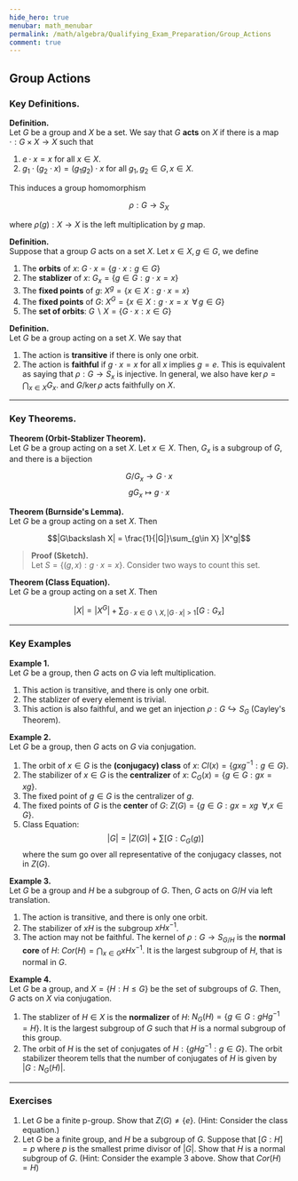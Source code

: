 ```yaml
---
hide_hero: true
menubar: math_menubar
permalink: /math/algebra/Qualifying_Exam_Preparation/Group_Actions
comment: true
---
```

## Group Actions

### Key Definitions.
**Definition.**  
Let $G$ be a group and $X$ be a set. We say that $G$ **acts** on $X$ if there is
a map $\cdot: G\times X\to X$ such that

1. $e\cdot x = x$ for all $x\in X$.
2. $g_1\cdot(g_2\cdot x) = (g_1g_2)\cdot x$ for all $g_1,g_2\in G, x\in X$.

This induces a group homomorphism 

$$\rho: G\to S_X$$

where $\rho(g): X\to X$ is the left multiplication by $g$ map. 

**Definition.**  
Suppose that a group $G$ acts on a set $X$. Let $x\in X, g\in G$, we define
1. The **orbits** of $x$: $G\cdot x = \{g\cdot x: g\in G\}$
2. The **stablizer** of $x$: $G_x = \{g\in G: g\cdot x = x\}$
3. The **fixed points** of $g$: $X^g = \{x\in X: g\cdot x = x\}$
4. The **fixed points** of $G$: $X^G = \{x\in X: g\cdot x = x \;\;\forall\, g\in G\}$
5. The **set of orbits**: $G\backslash X = \{G\cdot x: x\in G\}$

**Definition.**  
Let $G$ be a group acting on a set $X$. We say that 
1. The action is **transitive** if there is only one orbit.
2. The action is **faithful** if $g\cdot x = x$ for all $x$ implies $g=e$. 
This is equivalent as saying that $\rho:G\to S_x$ is injective. In general, we also have $\ker \rho = \bigcap_{x\in X} G_x$.
and $G/\ker \rho$ acts faithfully on $X$. 

----
### Key Theorems.

**Theorem (Orbit-Stablizer Theorem).**  
Let $G$ be a group acting on a set $X$. Let $x\in X$. Then, $G_x$ is a subgroup of $G$, and there is a bijection 

$$G/G_x\to G\cdot x$$
$$gG_x\mapsto g\cdot x$$

**Theorem (Burnside's Lemma).**  
Let $G$ be a group acting on a set $X$. Then

$$|G\backslash X| = \frac{1}{|G|}\sum_{g\in X} |X^g|$$

> **Proof (Sketch).**  
> Let $S = \{(g,x): g\cdot x = x\}$. Consider two ways to count this set.

**Theorem (Class Equation).**  
Let $G$ be a group acting on a set $X$. Then

$$|X| = |X^G| + \sum_{G\cdot x\in G\backslash X, |G\cdot x|>1}[G: G_x]$$

---

### Key Examples
**Example 1.**  
Let $G$ be a group, then $G$ acts on $G$ via left multiplication. 
1. This action is transitive, and there is only one orbit. 
2. The stablizer of every element is trivial.
3. This action is also faithful, and we get an injection $\rho: G\hookrightarrow S_G$ (Cayley's Theorem).

**Example 2.**  
Let $G$ be a group, then $G$ acts on $G$ via conjugation.
1. The orbit of $x\in G$ is the **(conjugacy) class** of $x$: $Cl(x) = \{gxg^{-1}: g\in G\}$.
2. The stabilizer of $x\in G$ is the **centralizer** of $x$: $C_G(x) = \{g\in G: gx=xg\}$.
3. The fixed point of $g\in G$ is the centralizer of $g$.
4. The fixed points of $G$ is the **center** of $G$: $Z(G) = \{g\in G: gx=xg \;\;\forall, x\in G\}$.
5. Class Equation:
   $$|G| = |Z(G)| + \sum_{} [G: C_G(g)]$$
   where the sum go over all representative of the conjugacy classes, not in $Z(G)$.

**Example 3.**  
Let $G$ be a group and $H$ be a subgroup of $G$. Then, $G$ acts on $G/H$ via left translation.
1. The action is transitive, and there is only one orbit. 
2. The stabilizer of $xH$ is the subgroup $xHx^{-1}$.
3. The action may not be faithful. The kernel of $\rho: G\to S_{G/H}$ is 
the **normal core** of $H$: $Cor(H) = \bigcap_{x\in G}x H x^{-1}$. It is the largest subgroup of $H$, that is normal in $G$.

**Example 4.**  
Let $G$ be a group, and $X = \{H: H\leq G\}$ be the set of subgroups of $G$. Then, $G$ acts on $X$ via conjugation. 
1. The stablizer of $H\in X$ is the **normalizer** of $H$: $N_G(H) = \{g\in G: gHg^{-1}=H\}$. It is the largest subgroup of 
$G$ such that $H$ is a normal subgroup of this group.
2. The orbit of $H$ is the set of conjugates of $H: \{gHg^{-1}: g\in G\}$. The orbit stabilizer theorem tells 
that the number of conjugates of $H$ is given by $|G:N_G(H)|$.

--- 

### Exercises
1. Let $G$ be a finite p-group. Show that $Z(G)\neq \{e\}$. (Hint: Consider the class equation.)
2. Let $G$ be a finite group, and $H$ be a subgroup of $G$. Suppose that $[G: H] = p$ where $p$ is the smallest 
prime divisor of $|G|$. Show that $H$ is a normal subgroup of $G$. (Hint: Consider the example $3$ above. Show that $Cor(H) = H$)

